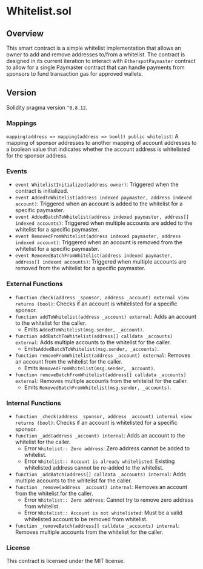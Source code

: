 # Whitelist.sol

## Overview

This smart contract is a simple whitelist implementation that allows an owner to add and remove addresses to/from a whitelist. The contract is designed in its current iteration to interact with `EtherspotPaymaster` contract to allow for a single Paymaster contract that can handle payments from sponsors to fund transaction gas for approved wallets.  

## Version

Solidity pragma version `^0.8.12`.  

### Mappings

`mapping(address => mapping(address => bool)) public whitelist`: A mapping of sponsor addresses to another mapping of account addresses to a boolean value that indicates whether the account address is whitelisted for the sponsor address.  

### Events

- `event WhitelistInitialized(address owner)`: Triggered when the contract is initialized.  
- `event AddedToWhitelist(address indexed paymaster, address indexed account)`: Triggered when an account is added to the whitelist for a specific paymaster.  
- `event AddedBatchToWhitelist(address indexed paymaster, address[] indexed accounts)`: Triggered when multiple accounts are added to the whitelist for a specific paymaster.  
- `event RemovedFromWhitelist(address indexed paymaster, address indexed account)`: Triggered when an account is removed from the whitelist for a specific paymaster.  
- `event RemovedBatchFromWhitelist(address indexed paymaster, address[] indexed accounts)`: Triggered when multiple accounts are removed from the whitelist for a specific paymaster.  

### External Functions

- `function check(address _sponsor, address _account) external view returns (bool)`: Checks if an account is whitelisted for a specific sponsor.  
- `function addToWhitelist(address _account) external`: Adds an account to the whitelist for the caller.
  - Emits `AddedToWhitelist(msg.sender, _account)`.  
- `function addBatchToWhitelist(address[] calldata _accounts) external`: Adds multiple accounts to the whitelist for the caller.
  - Emits`AddedBatchToWhitelist(msg.sender, _accounts)`.  
- `function removeFromWhitelist(address _account) external`: Removes an account from the whitelist for the caller.
  - Emits `RemovedFromWhitelist(msg.sender, _account)`.  
- `function removeBatchFromWhitelist(address[] calldata _accounts) external`: Removes multiple accounts from the whitelist for the caller.
  - Emits `RemovedBatchFromWhitelist(msg.sender, _accounts)`.  

### Internal Functions

- `function _check(address _sponsor, address _account) internal view returns (bool)`: Checks if an account is whitelisted for a specific sponsor.  
- `function _add(address _account) internal`: Adds an account to the whitelist for the caller.
  - Error `Whitelist:: Zero address`: Zero address cannot be added to whitelist.
  - Error `Whitelist:: Account is already whitelisted`: Existing whitelisted address cannot be re-added to the whitelist.  
- `function _addBatch(address[] calldata _accounts) internal`: Adds multiple accounts to the whitelist for the caller.  
- `function _remove(address _account) internal`: Removes an account from the whitelist for the caller.
  - Error `Whitelist:: Zero address`: Cannot try to remove zero address from whitelist.
  - Error `Whitelist:: Account is not whitelisted`: Must be a valid whitelisted account to be removed from whitelist.  
- `function _removeBatch(address[] calldata _accounts) internal`: Removes multiple accounts from the whitelist for the caller.  

### License

This contract is licensed under the MIT license.  
